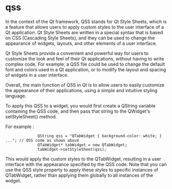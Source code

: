 # qss

In the context of the Qt framework, QSS stands for Qt Style Sheets, which is a feature that allows users to apply custom styles to the user interface of a Qt application. Qt Style Sheets are written in a special syntax that is based on CSS (Cascading Style Sheets), and they can be used to change the appearance of widgets, layouts, and other elements of a user interface.

Qt Style Sheets provide a convenient and powerful way for users to customize the look and feel of their Qt applications, without having to write complex code. For example, a QSS file could be used to change the default font and colors used in a Qt application, or to modify the layout and spacing of widgets in a user interface.

Overall, the main function of QSS in Qt is to allow users to easily customize the appearance of their applications, using a simple and intuitive styling language.

To apply this QSS to a widget, you would first create a QString variable containing the QSS code, and then pass that string to the QWidget's setStyleSheet() method. 

For example :
                  
                  QString qss = "QTabWidget { background-color: white; } ..."; // QSS code as shown above
                  QTabWidget* tabWidget = new QTabWidget;
                  tabWidget->setStyleSheet(qss);
                  
                  
This would apply the custom styles to the QTabWidget, resulting in a user interface with the appearance specified by the QSS code. Note that you can use the QSS style property to apply these styles to specific instances of QTabWidget, rather than applying them globally to all instances of the widget.                  

